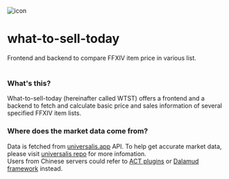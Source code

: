 ![icon](https://aws-cf.ha-ku.cyou/favicon.ico "icon")
# what-to-sell-today
Frontend and backend to compare FFXIV item price in various list.<br>
<br>

### What's this?
What-to-sell-today (hereinafter called WTST) offers a frontend and a backend to fetch and calculate basic price and sales information of several specified FFXIV item lists.

### Where does the market data come from?
Data is fetched from [universalis.app](https://universalis.app) API. To help get accurate market data, please visit [universalis repo](https://github.com/Universalis-FFXIV/Universalis) for more infomation.<br>
Users from Chinese servers could refer to [ACT plugins](https://bbs.nga.cn/read.php?tid=22462774) or [Dalamud framework](https://bbs.tggfl.com/topic/32/dalamud-%E5%8D%AB%E6%9C%88%E6%A1%86%E6%9E%B6) instead.